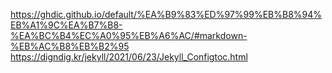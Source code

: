 https://ghdic.github.io/default/%EA%B9%83%ED%97%99%EB%B8%94%EB%A1%9C%EA%B7%B8-%EA%BC%B4%EC%A0%95%EB%A6%AC/#markdown-%EB%AC%B8%EB%B2%95    
https://digndig.kr/jekyll/2021/06/23/Jekyll_Configtoc.html
